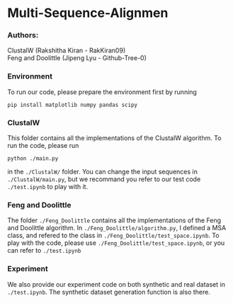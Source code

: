 # Multi-Sequence-Alignmen

### Authors:
ClustalW (Rakshitha Kiran - RakKiran09)\
Feng and Doolittle (Jipeng Lyu - Github-Tree-0)

### Environment
To run our code, please prepare the environment first by running
```
pip install matplotlib numpy pandas scipy
```

### ClustalW
This folder contains all the implementations of the ClustalW algorithm. To run the code, please run
```
python ./main.py
```
in the `./ClustalW/` folder. You can change the input sequences in `./ClustalW/main.py`, 
but we recommand you refer to our test code `./test.ipynb` to play with it.

### Feng and Doolittle
The folder `./Feng_Doolittle` contains all the implementations of the Feng and Doolittle algorithm. 
In `./Feng_Doolittle/algorithm.py`, I defined a MSA class, and refered to the class in `./Feng_Doolittle/test_space.ipynb`.
To play with the code, please use `./Feng_Doolittle/test_space.ipynb`, or you can refer to `./test.ipynb`

### Experiment
We also provide our experiment code on both synthetic and real dataset in `./test.ipynb`. The synthetic dataset generation function is also there.
